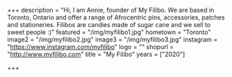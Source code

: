 +++
description = "Hi, I am Annie, founder of My Filibo. We are based in Toronto, Ontario and offer a range of Afrocentric pins, accessories, patches and stationeries. Filibos are candies made of sugar cane and we sell to sweet people :)"
featured = "/img/myfilibo1.jpg"
hometown = "Toronto"
image2 = "/img/myfilibo2.jpg"
image3 = "/img/myfilibo3.jpg"
instagram = "https://www.instagram.com/myfilibo"
logo = ""
shopurl = "http://www.myfilibo.com"
title = "My Filibo"
years = ["2020"]

+++
